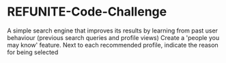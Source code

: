 # REFUNITE-Code-Challenge
A simple search engine that improves its results by learning from past user behaviour (previous search queries and profile views)
Create a 'people you may know' feature. Next to each recommended profile, indicate the reason for being selected
